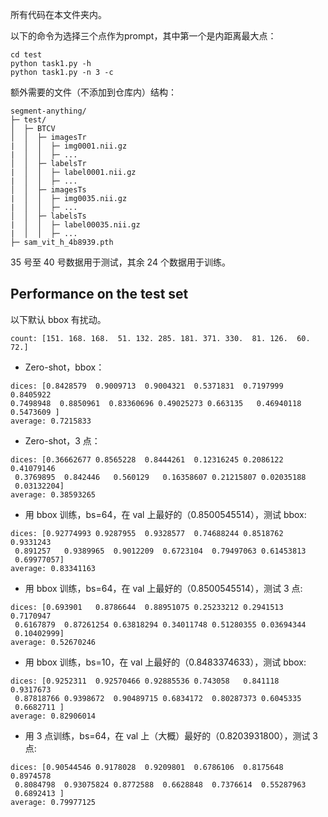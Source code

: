 所有代码在本文件夹内。

以下的命令为选择三个点作为prompt，其中第一个是内距离最大点：
```
cd test
python task1.py -h
python task1.py -n 3 -c
```

额外需要的文件（不添加到仓库内）结构：
```
segment-anything/
├─ test/
│  ├─ BTCV
│  │  ├─ imagesTr
|  │  │  ├─ img0001.nii.gz
|  │  │  ├─ ...
│  │  ├─ labelsTr
|  │  │  ├─ label0001.nii.gz
|  │  │  ├─ ...
│  │  ├─ imagesTs
|  │  │  ├─ img0035.nii.gz
|  │  │  ├─ ...
│  │  ├─ labelsTs
|  │  │  ├─ label00035.nii.gz
|  │  │  ├─ ...
├─ sam_vit_h_4b8939.pth
```

35 号至 40 号数据用于测试，其余 24 个数据用于训练。

## Performance on the test set

以下默认 bbox 有扰动。

```
count: [151. 168. 168.  51. 132. 285. 181. 371. 330.  81. 126.  60.  72.]
```

*   Zero-shot，bbox：
```
dices: [0.8428579  0.9009713  0.9004321  0.5371831  0.7197999  0.8405922
0.7498948  0.8850961  0.83360696 0.49025273 0.663135   0.46940118
0.5473609 ]
average: 0.7215833
```
*   Zero-shot，3 点：
```
dices: [0.36662677 0.8565228  0.8444261  0.12316245 0.2086122  0.41079146
 0.3769895  0.842446   0.560129   0.16358607 0.21215807 0.02035188
 0.03132204]
average: 0.38593265
```

*   用 bbox 训练，bs=64，在 val 上最好的（0.8500545514），测试 bbox:
```
dices: [0.92774993 0.9287955  0.9328577  0.74688244 0.8518762  0.9331243
 0.891257   0.9389965  0.9012209  0.6723104  0.79497063 0.61453813
 0.69977057]
average: 0.83341163
```

*   用 bbox 训练，bs=64，在 val 上最好的（0.8500545514），测试 3 点:
```
dices: [0.693901   0.8786644  0.88951075 0.25233212 0.2941513  0.7170947
 0.6167879  0.87261254 0.63818294 0.34011748 0.51280355 0.03694344
 0.10402999]
average: 0.52670246
```

*   用 bbox 训练，bs=10，在 val 上最好的（0.8483374633），测试 bbox:
```
dices: [0.9252311  0.92570466 0.92885536 0.743058   0.841118   0.9317673
 0.87818766 0.9398672  0.90489715 0.6834172  0.80287373 0.6045335
 0.6682711 ]
average: 0.82906014
```

*   用 3 点训练，bs=64，在 val 上（大概）最好的（0.8203931800），测试 3 点:
```
dices: [0.90544546 0.9178028  0.9209801  0.6786106  0.8175648  0.8974578
 0.8084798  0.93075824 0.8772588  0.6628848  0.7376614  0.55287963
 0.6892413 ]
average: 0.79977125
```
